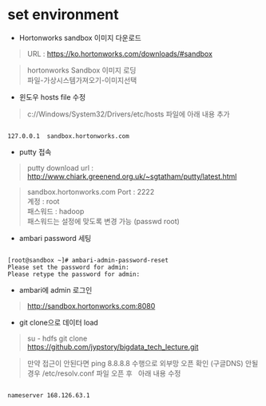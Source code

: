 # set environment

- Hortonworks sandbox 이미지 다운로드

> URL : https://ko.hortonworks.com/downloads/#sandbox<br>

> hortonworks Sandbox 이미지 로딩 <br> 
> 파일-가상시스템가져오기-이미지선택 

- 윈도우 hosts file 수정

> c://Windows/System32/Drivers/etc/hosts 파일에 아래 내용 추가
<pre><code>
127.0.0.1  sandbox.hortonworks.com
</code></pre>

- putty 접속  

> putty download url : http://www.chiark.greenend.org.uk/~sgtatham/putty/latest.html  <br>

> sandbox.hortonworks.com     Port : 2222<br>
> 계정 : root<br>
> 패스워드 : hadoop<br>
> 패스워드는 설정에 맞도록 변경 가능 (passwd root)<br>

- ambari password 세팅

<pre><code>
[root@sandbox ~]# ambari-admin-password-reset
Please set the password for admin: 
Please retype the password for admin:
</code></pre>

- ambari에 admin 로그인  

> http://sandbox.hortonworks.com:8080 


- git clone으로 데이터 load
> su - hdfs
> git clone https://github.com/jypstory/bigdata_tech_lecture.git

> 만약 접근이 안된다면 ping 8.8.8.8 수행으로 외부망 오픈 확인 (구글DNS)
> 안될경우 /etc/resolv.conf 파일 오픈 후   아래 내용 수정
<pre><code>
nameserver 168.126.63.1
</code></pre>
